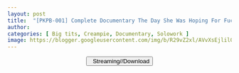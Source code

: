 ```yaml
---
layout: post
title:  "[PKPB-001] Complete Documentary The Day She Was Hoping For Fucking H-Cup Beauty Mina Kitano Over And Over Mina Kitano"
author: 
categories: [ Big tits, Creampie, Documentary, Solowork ]
image: https://blogger.googleusercontent.com/img/b/R29vZ2xl/AVvXsEjlil0VinbzdlIvEJoEah3LxAnTlYlUEhzQ_fNeE3MxqJC7N0REg09KYAr6zWutxoaYH_Vvhe3w5RGiPE2sZk1z0vaPtwnPwpqxeyPqADLAnePe_4u0wXNCxn3yPDPKRgdQIw2WAE5R1WjJEuOYk6VYpafXCi8hgLR_Pp46DusvFuM0NZgULIcUCRcn/s16000/pkpb001pl.jpg
---
```


<center>
<a href="/svr/pkpb-001">
<button class="btn btn-outline-dark py-2 px-5 d-block w-100 show-comments"><i class="fa fa-external-link"></i> &nbsp; Streaming//Download</button>
</a>
</center>
